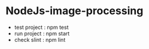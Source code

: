 # NodeJs-image-processing
* test project : npm test
* run project : npm start
* check slint : npm lint
